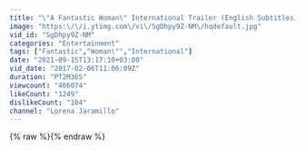 ```yaml
---
title: "\"A Fantastic Woman\" International Trailer (English Subtitles)"
image: "https:\/\/i.ytimg.com\/vi\/SgDhpy9Z-NM\/hqdefault.jpg"
vid_id: "SgDhpy9Z-NM"
categories: "Entertainment"
tags: ["Fantastic","Woman\"","International"]
date: "2021-09-15T13:17:10+03:00"
vid_date: "2017-02-06T11:06:09Z"
duration: "PT2M36S"
viewcount: "406074"
likeCount: "1249"
dislikeCount: "104"
channel: "Lorena Jaramillo"
---
```

{% raw %}{% endraw %}
